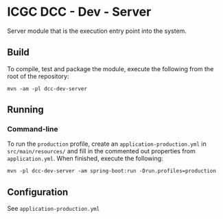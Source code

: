 # ICGC DCC - Dev - Server

Server module that is the execution entry point into the system.

## Build

To compile, test and package the module, execute the following from the root of the repository:

```shell
mvn -am -pl dcc-dev-server
```

## Running 

### Command-line

To run the `production` profile, create an `application-production.yml` in `src/main/resources/` and fill in the commented out properties from `application.yml`. When finished, execute the following:

```shell
mvn -pl dcc-dev-server -am spring-boot:run -Drun.profiles=production
```

## Configuration

See `application-production.yml`
